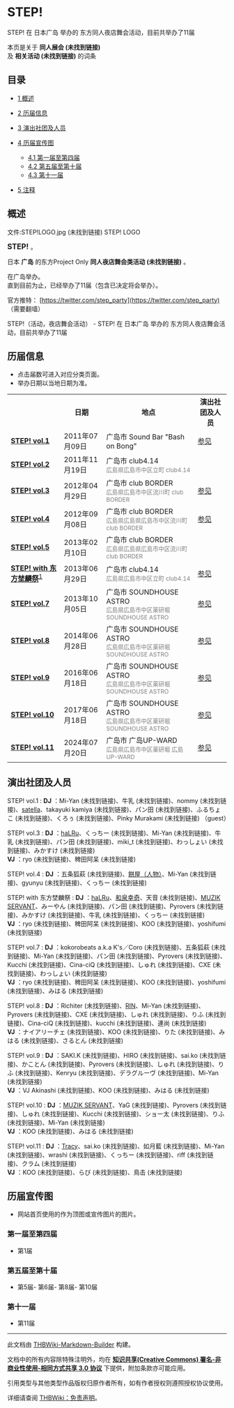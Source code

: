 # STEP!

<!-- source html: G:\repos\THBWiki-Markdown-Builder\THBWikiMarkdown\Temp\main\a\a8\ns0%3ASTEP%21.html -->

STEP! 在 日本广岛 举办的  东方同人夜店舞会活动，目前共举办了11届

本页是关于 **同人展会 (未找到链接)**   
及 **相关活动 (未找到链接)** 的词条
## 目录

- [1 概述](#概述)
- [2 历届信息](#历届信息)
- [3 演出社团及人员](#演出社团及人员)
- [4 历届宣传图](#历届宣传图)

  - [4.1 第一届至第四届](#第一届至第四届)
  - [4.2 第五届至第十届](#第五届至第十届)
  - [4.3 第十一届](#第十一届)



- [5 注释](#注释)




## 概述
文件:STEP!LOGO.jpg (未找到链接)  STEP! LOGO
  
<big> **STEP!** </big>。  
  
  
  
  
日本 **广岛** 的东方Project Only **同人夜店舞会类活动 (未找到链接)** 。  
  
在广岛举办。  
直到目前为止，已经举办了11届（包含已决定将会举办）。  
  
  
  
  
官方推特： [https://twitter.com/step_party](https://twitter.com/step_party) （需要翻墙）  
  
STEP!（活动，夜店舞会活动） - STEP! 在 日本广岛 举办的  东方同人夜店舞会活动，目前共举办了11届
## 历届信息
- 点击届数可进入对应分类页面。
- 举办日期以当地日期为准。


<table>
<tbody><tr><th> </th><th>日期</th><th>地点</th><th>演出社团及人员</th></tr>
<tr><td id="1"><b><a href="/展会作品列表?e=STEP%21%231">STEP! vol.1</a></b></td><td id="ev-1">2011年07月09日</td><td>广岛市 Sound Bar "Bash on Bong"<br><small><span style="color:grey;"></span></small></td><td><a href="#第1届">参见</a></td></tr>
<tr><td id="2"><b><a href="/展会作品列表?e=STEP%21%232">STEP! vol.2</a></b></td><td id="ev-2">2011年11月19日</td><td>广岛市 club4.14<br><small><span style="color:grey;">広島県広島市中区立町 club4.14</span></small></td><td></td></tr>
<tr><td id="3"><b><a href="/展会作品列表?e=STEP%21%233">STEP! vol.3</a></b></td><td id="ev-3">2012年04月29日</td><td>广岛市 club BORDER<br><small><span style="color:grey;">広島県広島市中区流川町 club BORDER</span></small></td><td><a href="#第3届">参见</a></td></tr>
<tr><td id="4"><b><a href="/展会作品列表?e=STEP%21%234">STEP! vol.4</a></b></td><td id="ev-4">2012年09月08日</td><td>广岛市 club BORDER<br><small><span style="color:grey;">広島県広島県広島市中区流川町 club BORDER</span></small></td><td><a href="#第4届">参见</a></td></tr>
<tr><td id="5"><b><a href="/展会作品列表?e=STEP%21%235">STEP! vol.5</a></b></td><td id="ev-5">2013年02月10日</td><td>广岛市 club BORDER<br><small><span style="color:grey;">広島県広島県広島市中区流川町 club BORDER</span></small></td><td></td></tr>
<tr><td id="6"><b><a href="/展会作品列表?e=STEP%21%236">STEP! with 东方埜麟祭</a></b><sup id="cite_ref-1" class="reference"><a href="#cite_note-1">1</a></sup></td><td id="ev-6">2013年06月29日</td><td>广岛市 club4.14<br><small><span style="color:grey;">広島県広島市中区立町 club4.14</span></small></td><td><a href="#第6届">参见</a></td></tr>
<tr><td id="7"><b><a href="/展会作品列表?e=STEP%21%237">STEP! vol.7</a></b></td><td id="ev-7">2013年10月05日</td><td>广岛市 SOUNDHOUSE ASTRO<br><small><span style="color:grey;">広島県広島市中区薬研堀 SOUNDHOUSE ASTRO</span></small></td><td><a href="#第7届">参见</a></td></tr>
<tr><td id="8"><b><a href="/展会作品列表?e=STEP%21%238">STEP! vol.8</a></b></td><td id="ev-8">2014年06月28日</td><td>广岛市 SOUNDHOUSE ASTRO<br><small><span style="color:grey;">広島県広島市中区薬研堀 SOUNDHOUSE ASTRO</span></small></td><td><a href="#第8届">参见</a></td></tr>
<tr><td id="9"><b><a href="/展会作品列表?e=STEP%21%239">STEP! vol.9</a></b></td><td id="ev-9">2016年06月18日</td><td>广岛市 SOUNDHOUSE ASTRO<br><small><span style="color:grey;">広島県広島市中区薬研堀 SOUNDHOUSE ASTRO</span></small></td><td><a href="#第9届">参见</a></td></tr>
<tr><td id="10"><b><a href="/展会作品列表?e=STEP%21%2310">STEP! vol.10</a></b></td><td id="ev-10">2017年06月18日</td><td>广岛市 SOUNDHOUSE ASTRO<br><small><span style="color:grey;">広島県広島市中区薬研堀 SOUNDHOUSE ASTRO</span></small></td><td><a href="#第10届">参见</a></td></tr>
<tr><td id="11"><b><a href="/展会作品列表?e=STEP%21%2311">STEP! vol.11</a></b></td><td id="ev-11">2024年07月20日</td><td>广岛市 广岛UP-WARD<br><small><span style="color:grey;">広島県広島市中区薬研堀 広島UP-WARD</span></small></td><td><a href="#第11届">参见</a></td></tr>
</tbody></table>


## 演出社团及人员
STEP! vol.1
:  **DJ** ：Mi-Yan (未找到链接)、牛乳 (未找到链接)、nommy (未找到链接)、[satella](./satella.md)、takayuki kamiya (未找到链接)、パン田 (未找到链接)、ふるちょこ (未找到链接)、くろぅ (未找到链接)、Pinky Murakami (未找到链接) （guest）

STEP! vol.3
:  **DJ** ：[haLRu](./haLRu.md)、くっちー (未找到链接)、Mi-Yan (未找到链接)、牛乳 (未找到链接)、パン田 (未找到链接)、miki_t (未找到链接)、わっしょい (未找到链接)、みかすけ (未找到链接)  
 **VJ** ：ryo (未找到链接)、稗田阿呆 (未找到链接)

STEP! vol.4
:  **DJ** ：五条狐萩 (未找到链接)、[餅屋（人物）](./餅屋（人物）.md)、Mi-Yan (未找到链接)、gyunyu (未找到链接)、くっちー (未找到链接)

STEP! with 东方埜麟祭
:  **DJ** ：[haLRu](./haLRu.md)、[和泉幸奇](./和泉幸奇.md)、天音 (未找到链接)、[MUZIK SERVANT](./MUZIK_SERVANT.md)、みーやん (未找到链接)、パン田 (未找到链接)、Pyrovers (未找到链接)、みかすけ (未找到链接)、牛乳 (未找到链接)、くっちー (未找到链接)  
 **VJ** ：ryo (未找到链接)、稗田阿呆 (未找到链接)、KOO (未找到链接)、yoshifumi (未找到链接)

STEP! vol.7
:  **DJ** ：kokorobeats a.k.a K's／Coro (未找到链接)、五条狐萩 (未找到链接)、Mi-Yan (未找到链接)、パン田 (未找到链接)、Pyrovers (未找到链接)、Kucchi (未找到链接)、Cina-ciQ (未找到链接)、しゅれ (未找到链接)、CXE (未找到链接)、わっしょい (未找到链接)  
 **VJ** ：ryo (未找到链接)、稗田阿呆 (未找到链接)、KOO (未找到链接)、yoshifumi (未找到链接)、みはる (未找到链接)

STEP! vol.8
:  **DJ** ：Richiter (未找到链接)、[RIN](./Rin.md)、Mi-Yan (未找到链接)、Pyrovers (未找到链接)、CXE (未找到链接)、しゅれ (未找到链接)、りふ (未找到链接)、Cina-ciQ (未找到链接)、kucchi (未找到链接)、連尚 (未找到链接)  
 **VJ** ：ナイアリーチェ (未找到链接)、KOO (未找到链接)、りた (未找到链接)、みはる (未找到链接)、さるとん (未找到链接)

STEP! vol.9
:  **DJ** ：SAKI.K (未找到链接)、HIRO (未找到链接)、sai.ko (未找到链接)、かことん (未找到链接)、Pyrovers (未找到链接)、しゅれ (未找到链接)、りふ (未找到链接)、Kenryu (未找到链接)、デラグルーヴ (未找到链接)、Mi-Yan (未找到链接)  
 **VJ** ：VJ Akinashi (未找到链接)、KOO (未找到链接)、みはる (未找到链接)

STEP! vol.10
:  **DJ** ：[MUZIK SERVANT](./MUZIK_SERVANT.md)、YaG (未找到链接)、Pyrovers (未找到链接)、しゅれ (未找到链接)、Kucchi (未找到链接)、ショー太 (未找到链接)、りふ (未找到链接)、Mi-Yan (未找到链接)  
 **VJ** ：KOO (未找到链接)、みはる (未找到链接)

STEP! vol.11
:  **DJ** ：[Tracy](./Tracy.md)、sai.ko (未找到链接)、如月藍 (未找到链接)、Mi-Yan (未找到链接)、wrashi (未找到链接)、くっちー (未找到链接)、riff (未找到链接)、クラム (未找到链接)  
 **VJ** ：KOO (未找到链接)、らび (未找到链接)、鳥击 (未找到链接)

## 历届宣传图
- 网站首页使用的作为顶图或宣传图片的图片。

### 第一届至第四届
- [](./文件-STEP！1插画.jpg.md)第1届

### 第五届至第十届
- [](./文件-STEP!5插画.jpg.md)第5届- [](./文件-STEP!6插画.png.md)第6届- [](./文件-STEP!8插画.jpg.md)第8届- [](./文件-STEP!10插画.jpg.md)第10届

### 第十一届
- [](./文件-STEP！11插画.jpg.md)第11届


[^cite_note-1]: 与[东方埜麟祭vol.4](./东方埜麟祭.md)共同举办。

  
  






---

此文档由 [THBWiki-Markdown-Builder](https://github.com/Delsin-Yu/THBWiki-Markdown-Builder) 构建。

文档中的所有内容除特殊注明外，均在 [**知识共享(Creative Commons) 署名-非商业性使用-相同方式共享 3.0 协议**](https://creativecommons.org/licenses/by-sa/3.0/deed.zh-hans) 下提供，附加条款亦可能应用。

引用类型与其他类型作品版权归原作者所有，如有作者授权则遵照授权协议使用。

详细请查阅 [THBWiki：免责声明](https://thbwiki.cc/THBWiki:%E5%85%8D%E8%B4%A3%E5%A3%B0%E6%98%8E)。

